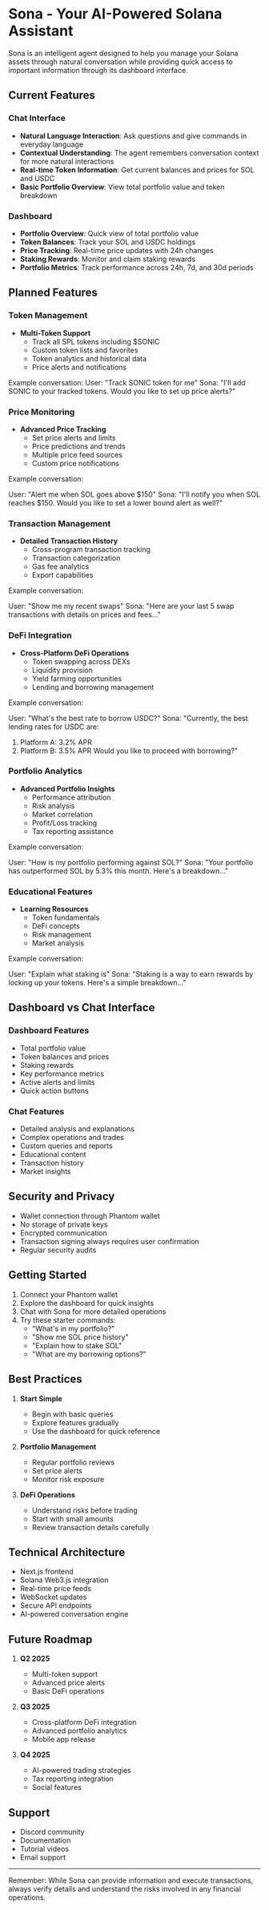 # Sona - Your AI-Powered Solana Assistant

Sona is an intelligent agent designed to help you manage your Solana assets through natural conversation while providing quick access to important information through its dashboard interface.

## Current Features

### Chat Interface
- **Natural Language Interaction**: Ask questions and give commands in everyday language
- **Contextual Understanding**: The agent remembers conversation context for more natural interactions
- **Real-time Token Information**: Get current balances and prices for SOL and USDC
- **Basic Portfolio Overview**: View total portfolio value and token breakdown

### Dashboard
- **Portfolio Overview**: Quick view of total portfolio value
- **Token Balances**: Track your SOL and USDC holdings
- **Price Tracking**: Real-time price updates with 24h changes
- **Staking Rewards**: Monitor and claim staking rewards
- **Portfolio Metrics**: Track performance across 24h, 7d, and 30d periods

## Planned Features

### Token Management
- **Multi-Token Support**
  - Track all SPL tokens including $SONIC
  - Custom token lists and favorites
  - Token analytics and historical data
  - Price alerts and notifications
  
Example conversation:
User: "Track SONIC token for me"
Sona: "I'll add SONIC to your tracked tokens. Would you like to set up price alerts?"

### Price Monitoring
- **Advanced Price Tracking**
  - Set price alerts and limits
  - Price predictions and trends
  - Multiple price feed sources
  - Custom price notifications

Example conversation:

User: "Alert me when SOL goes above $150"
Sona: "I'll notify you when SOL reaches $150. Would you like to set a lower bound alert as well?"

### Transaction Management
- **Detailed Transaction History**
  - Cross-program transaction tracking
  - Transaction categorization
  - Gas fee analytics
  - Export capabilities

Example conversation:

User: "Show me my recent swaps"
Sona: "Here are your last 5 swap transactions with details on prices and fees..."

### DeFi Integration
- **Cross-Platform DeFi Operations**
  - Token swapping across DEXs
  - Liquidity provision
  - Yield farming opportunities
  - Lending and borrowing management

Example conversation:

User: "What's the best rate to borrow USDC?"
Sona: "Currently, the best lending rates for USDC are:
1. Platform A: 3.2% APR
2. Platform B: 3.5% APR
Would you like to proceed with borrowing?"

### Portfolio Analytics
- **Advanced Portfolio Insights**
  - Performance attribution
  - Risk analysis
  - Market correlation
  - Profit/Loss tracking
  - Tax reporting assistance

Example conversation:

User: "How is my portfolio performing against SOL?"
Sona: "Your portfolio has outperformed SOL by 5.3% this month. Here's a breakdown..."

### Educational Features
- **Learning Resources**
  - Token fundamentals
  - DeFi concepts
  - Risk management
  - Market analysis

Example conversation:

User: "Explain what staking is"
Sona: "Staking is a way to earn rewards by locking up your tokens. Here's a simple breakdown..."

## Dashboard vs Chat Interface

### Dashboard Features
- Total portfolio value
- Token balances and prices
- Staking rewards
- Key performance metrics
- Active alerts and limits
- Quick action buttons

### Chat Features
- Detailed analysis and explanations
- Complex operations and trades
- Custom queries and reports
- Educational content
- Transaction history
- Market insights

## Security and Privacy

- Wallet connection through Phantom wallet
- No storage of private keys
- Encrypted communication
- Transaction signing always requires user confirmation
- Regular security audits

## Getting Started

1. Connect your Phantom wallet
2. Explore the dashboard for quick insights
3. Chat with Sona for more detailed operations
4. Try these starter commands:
   - "What's in my portfolio?"
   - "Show me SOL price history"
   - "Explain how to stake SOL"
   - "What are my borrowing options?"

## Best Practices

1. **Start Simple**
   - Begin with basic queries
   - Explore features gradually
   - Use the dashboard for quick reference

2. **Portfolio Management**
   - Regular portfolio reviews
   - Set price alerts
   - Monitor risk exposure

3. **DeFi Operations**
   - Understand risks before trading
   - Start with small amounts
   - Review transaction details carefully

## Technical Architecture

- Next.js frontend
- Solana Web3.js integration
- Real-time price feeds
- WebSocket updates
- Secure API endpoints
- AI-powered conversation engine

## Future Roadmap

1. **Q2 2025**
   - Multi-token support
   - Advanced price alerts
   - Basic DeFi operations

2. **Q3 2025**
   - Cross-platform DeFi integration
   - Advanced portfolio analytics
   - Mobile app release

3. **Q4 2025**
   - AI-powered trading strategies
   - Tax reporting integration
   - Social features

## Support

- Discord community
- Documentation
- Tutorial videos
- Email support

---

Remember: While Sona can provide information and execute transactions, always verify details and understand the risks involved in any financial operations.

